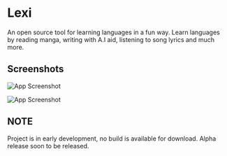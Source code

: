 
# Lexi

An open source tool for learning languages in a fun way. Learn languages by reading manga, writing with A.I aid, listening to song lyrics and much more.



## Screenshots

![App Screenshot](https://i.ibb.co/BL5fcGv/image.png)

![App Screenshot](https://i.ibb.co/mH8TMt5/image.png)


## NOTE

Project is in early development, no build is available for download. Alpha release soon to be released.
